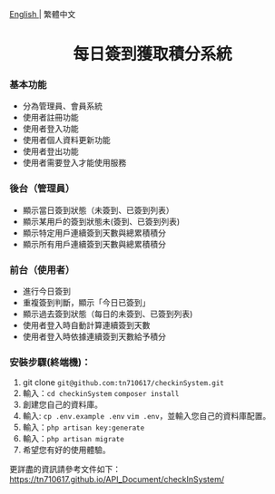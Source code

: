 [English ](./README.md)| 繁體中文

<h1 align="center">每日簽到獲取積分系統</h1>

### 基本功能
- 分為管理員、會員系統
- 使用者註冊功能
- 使用者登入功能
- 使用者個人資料更新功能
- 使用者登出功能
- 使用者需要登入才能使用服務

### 後台（管理員） 
 - 顯示當日簽到狀態（未簽到、已簽到列表） 
 - 顯示某用戶的簽到狀態未(簽到、已簽到列表)
 - 顯示特定用戶連續簽到天數與總累積積分
 - 顯示所有用戶連續簽到天數與總累積積分
 
### 前台（使用者）
 - 進行今日簽到
 - 重複簽到判斷，顯示「今日已簽到」 
 - 顯示過去簽到狀態（每日的未簽到、已簽到列表)
 - 使用者登入時自動計算連續簽到天數
 - 使用者登入時依據連續簽到天數給予積分
 
### 安裝步驟(終端機)：
 1. git clone `git@github.com:tn710617/checkinSystem.git`
 2. 輸入：`cd checkinSystem`
 `composer install`
 3. 創建您自己的資料庫。
 4. 輸入: `cp .env.example .env`
 `vim .env`，並輸入您自己的資料庫配置。
 5. 輸入：`php artisan key:generate`
 6. 輸入：`php artisan migrate`
 7. 希望您有好的使用體驗。
 
 更詳盡的資訊請參考文件如下：<br/>
 https://tn710617.github.io/API_Document/checkInSystem/
 
